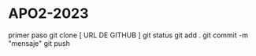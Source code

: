 # APO2-2023

primer paso git clone [ URL DE GITHUB ]
git status
git add .
git commit -m "mensaje"
git push
